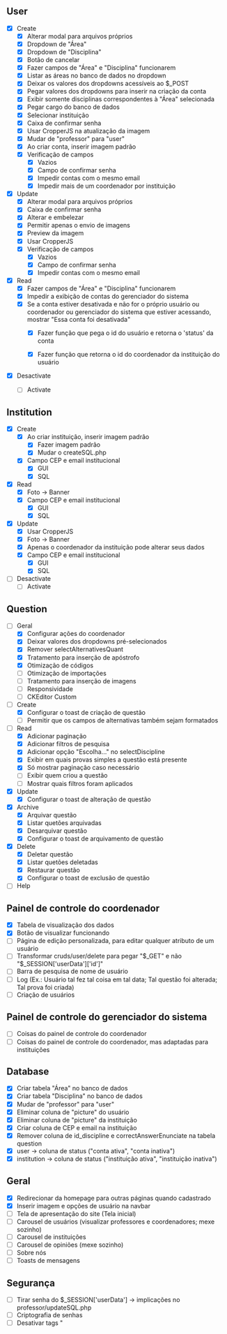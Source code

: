 ## User
- [X] Create
	- [X] Alterar modal para arquivos próprios
	- [X] Dropdown de "Área"
	- [X] Dropdown de "Disciplina"
	- [X] Botão de cancelar
	- [X] Fazer campos de "Área" e "Disciplina" funcionarem
	- [X] Listar as áreas no banco de dados no dropdown
	- [X] Deixar os valores dos dropdowns acessíveis ao $_POST
	- [X] Pegar valores dos dropdowns para inserir na criação da conta
	- [X] Exibir somente disciplinas correspondentes à "Área" selecionada
	- [X] Pegar cargo do banco de dados
	- [X] Selecionar instituição
	- [X] Caixa de confirmar senha
	- [X] Usar CropperJS na atualização da imagem
	- [X] Mudar de "professor" para "user"
	- [X] Ao criar conta, inserir imagem padrão	
	- [X] Verificação de campos
		- [X] Vazios
		- [X] Campo de confirmar senha
		- [X] Impedir contas com o mesmo email
		- [X] Impedir mais de um coordenador por instituição
	
- [X] Update
	- [X] Alterar modal para arquivos próprios
	- [X] Caixa de confirmar senha
	- [X] Alterar e embelezar
	- [X] Permitir apenas o envio de imagens
	- [X] Preview da imagem
	- [X] Usar CropperJS
	- [X] Verificação de campos
		- [X] Vazios
		- [X] Campo de confirmar senha
		- [X] Impedir contas com o mesmo email

- [X] Read
	- [X] Fazer campos de "Área" e "Disciplina" funcionarem
	- [X] Impedir a exibição de contas do gerenciador do sistema
	- [X] Se a conta estiver desativada e não for o próprio usuário ou coordenador ou gerenciador do sistema que estiver acessando, mostrar "Essa conta foi desativada"
		- [X] Fazer função que pega o id do usuário e retorna o 'status' da conta
		- [X] Fazer função que retorna o id do coordenador da instituição do usuário


- [X] Desactivate
	- [ ] Activate


## Institution
- [X] Create
	- [X] Ao criar instituição, inserir imagem padrão
		- [X] Fazer imagem padrão
		- [X] Mudar o createSQL.php
	- [X] Campo CEP e email institucional
		- [X] GUI
		- [X] SQL

- [X] Read
	- [X] Foto -> Banner
	- [X] Campo CEP e email institucional
		- [X] GUI
		- [X] SQL

- [X] Update
	- [X] Usar CropperJS
	- [X] Foto -> Banner
	- [X] Apenas o coordenador da instituição pode alterar seus dados
	- [X] Campo CEP e email institucional
		- [X] GUI
		- [X] SQL

- [ ] Desactivate
	- [ ] Activate

## Question
- [ ] Geral
	- [X] Configurar ações do coordenador
	- [X] Deixar valores dos dropdowns pré-selecionados
	- [X] Remover selectAlternativesQuant
	- [X] Tratamento para inserção de apóstrofo
	- [X] Otimização de códigos
	- [ ] Otimização de importações
	- [ ] Tratamento para inserção de imagens
	- [ ] Responsividade
	- [ ] CKEditor Custom
	
- [ ] Create
	- [X] Configurar o toast de criação de questão
	- [ ] Permitir que os campos de alternativas também sejam formatados

- [ ] Read
	- [X] Adicionar paginação
	- [X] Adicionar filtros de pesquisa
	- [X] Adicionar opção "Escolha..." no selectDiscipline
	- [X] Exibir em quais provas simples a questão está presente
	- [X] Só mostrar paginação caso necessário
	- [ ] Exibir quem criou a questão
	- [ ] Mostrar quais filtros foram aplicados
 	
- [X] Update
	- [X] Configurar o toast de alteração de questão

- [X] Archive
	- [X] Arquivar questão
	- [X] Listar quetões arquivadas
	- [X] Desarquivar questão
	- [X] Configurar o toast de arquivamento de questão

- [X] Delete
	- [X] Deletar questão
	- [X] Listar quetões deletadas
	- [X] Restaurar questão
	- [X] Configurar o toast de exclusão de questão

- [ ] Help

## Painel de controle do coordenador
- [X] Tabela de visualização dos dados
- [X] Botão de visualizar funcionando
- [ ] Página de edição personalizada, para editar qualquer atributo de um usuário
- [ ] Transformar cruds/user/delete para pegar "$_GET" e não "$_SESSION['userData']['id']"
- [ ] Barra de pesquisa de nome de usuário
- [ ] Log (Ex.: Usuário tal fez tal coisa em tal data; Tal questão foi alterada; Tal prova foi criada)
- [ ] Criação de usuários

## Painel de controle do gerenciador do sistema
- [ ] Coisas do painel de controle do coordenador
- [ ] Coisas do painel de controle do coordenador, mas adaptadas para instituições

## Database

- [X] Criar tabela "Área" no banco de dados
- [X] Criar tabela "Disciplina" no banco de dados
- [X] Mudar de "professor" para "user"
- [X] Eliminar coluna de "picture" do usuário
- [X] Eliminar coluna de "picture" da instituição
- [X] Criar coluna de CEP e email na instituição
- [X] Remover coluna de id_discipline e correctAnswerEnunciate na tabela question
- [X] user -> coluna de status ("conta ativa", "conta inativa")
- [X] institution -> coluna de status ("instituição ativa", "instituição inativa")

## Geral
- [X] Redirecionar da homepage para outras páginas quando cadastrado
- [X] Inserir imagem e opções de usuário na navbar
- [ ] Tela de apresentação do site (Tela inicial)
- [ ] Carousel de usuários (visualizar professores e coordenadores; mexe sozinho)
- [ ] Carousel de instituições
- [ ] Carousel de opiniões (mexe sozinho)
- [ ] Sobre nós
- [ ] Toasts de mensagens

## Segurança
- [ ] Tirar senha do $_SESSION['userData'] -> implicações no professor/updateSQL.php
- [ ] Criptografia de senhas
- [ ] Desativar tags "<script>" e "<?php" do que o CkEditor retorna
- [ ] Segurança das demais abas (para implementar no "utilities/security.php". Exemplo demonstrado no "cruds/user/readGUI.php");

## Observações
	1 coordenador por escola
	professores dessa escola são subordinados a esse coordenador
	coordenadores tem página de gerenciamento dos professores
	somente programadores podem criar instituições e coordenadores
	somente coordenadores podem criar professores


## Dicas
* Use die() se não achou $_GET
* Quando as imagens não estiverem atualizando, pode ser que o navegador esteja guardando-as em cache.
Para evitar isso, faça o seguinte: adicione "?1222259157.415" no final do src da imagem, onde "1222259157.415" é o horário do servidor. Ex.: <img src="picture.jpg?1222259157.415" alt="">
A função de tempo no php é "time()", então ficaria <img src="/images/users/2.jpeg<?php echo '?' . time() ?>" />
* <script> be included between the <head> tags in your HTML document.
* $connection->close();		após		require_once $_SERVER['DOCUMENT_ROOT'] . '/database/dbSelect/...';


## Possíveis novas funções
* Sistema de mensagens (tipo do moddle)
* Email de verificação de criação de contas
* Esqueci a senha
* Versionamento de provas e questões (tipo o do GitHub)
* Comentário das questões
